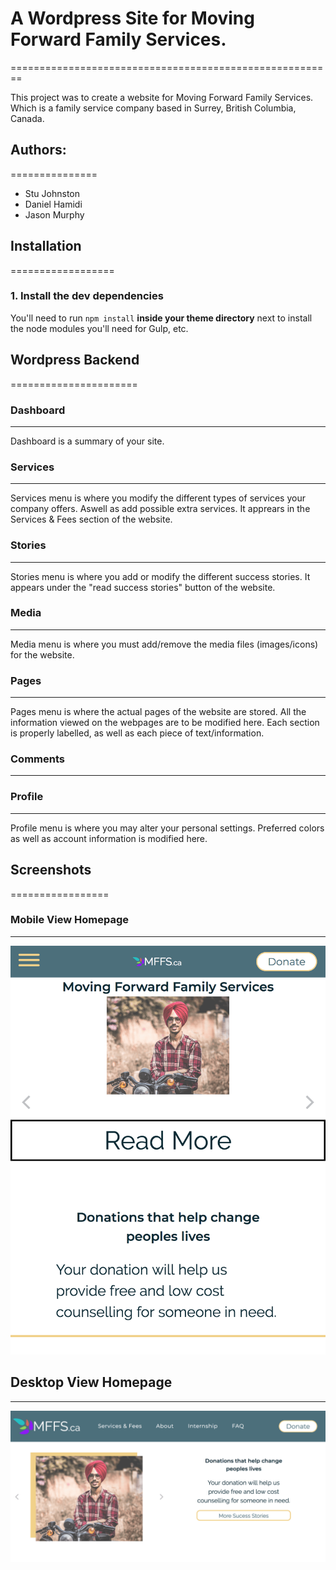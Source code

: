 # A Wordpress Site for Moving Forward Family Services.
========================================================

This project was to create a website for Moving Forward Family Services. Which is a family service company based in Surrey, British Columbia, Canada.


## Authors: 
===============
*   Stu Johnston
*   Daniel Hamidi
*   Jason Murphy


## Installation
==================

### 1. Install the dev dependencies

You'll need to run `npm install` **inside your theme directory** next to install the node modules you'll need for Gulp, etc.


## Wordpress Backend
======================

### Dashboard
--------------

Dashboard is a summary of your site. 

### Services
-------------

Services menu is where you modify the different types of services your company offers. Aswell as add possible extra services. It apprears in the Services & Fees section of the website.

### Stories
------------

Stories menu is where you add or modify the different success stories. It appears under the "read success stories" button of the website.

### Media
-----------

Media menu is where you must add/remove the media files (images/icons) for the website.

### Pages
-----------

Pages menu is where the actual pages of the website are stored. All the information viewed on the webpages are to be modified here. Each section is properly labelled, as well as each piece of text/information.

### Comments
-------------



### Profile
------------

Profile menu is where you may alter your personal settings. Preferred colors as well as account information is modified here.


## Screenshots
=================

### Mobile View Homepage
___________________________

![Mobile Homepage](https://github.com/redacademy/mffs-spring-2018/blob/master/themes/mffs-theme/assets/readme_mffs_screenshots/mobile-homepage.png "Mobile Homepage")


## Desktop View Homepage
__________________________

![Desktop Homepage](https://github.com/redacademy/mffs-spring-2018/blob/master/themes/mffs-theme/assets/readme_mffs_screenshots/desktop-homepage.png "Desktop Homepage")


